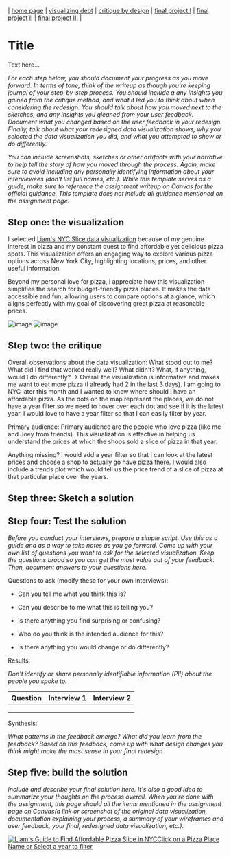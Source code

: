 | [home page](https://adityakolpe.github.io/Data-Canvas/) | [visualizing debt](visualizing-government-debt) | [critique by design](critique-by-design) | [final project I](final-project-part-one) | [final project II](final-project-part-two) | [final project III](final-project-part-three) |

# Title
Text here...

_For each step below, you should document your progress as you move forward.  In terms of tone, think of the writeup as though you're keeping journal of your step-by-step process.   You should include a any insights you gained from the critique method, and what it led you to think about when considering the redesign.  You should talk about how you moved next to the sketches, and any insights you gleaned from your user feedback.  Document what you changed based on the user feedback in your redesign.  Finally, talk about what your redesigned data visualization shows, why you selected the data visualization you did, and what you attempted to show or do differently._

_You can include screenshots, sketches or other artifacts with your narrative to help tell the story of how you moved through the process.  Again, make sure to avoid including any personally identifying information about your interviewees (don't list full names, etc.).  While this template serves as a guide, make sure to reference the assignment writeup on Canvas for the official guidance.  This template does not include all guidance mentioned on the assignment page._

## Step one: the visualization

I selected [Liam's NYC Slice data visualization](https://elkue.com/nyc-slice/) because of my genuine interest in pizza and my constant quest to find affordable yet delicious pizza spots. This visualization offers an engaging way to explore various pizza options across New York City, highlighting locations, prices, and other useful information. 

Beyond my personal love for pizza, I appreciate how this visualization simplifies the search for budget-friendly pizza places. It makes the data accessible and fun, allowing users to compare options at a glance, which aligns perfectly with my goal of discovering great pizza at reasonable prices.

![image](https://github.com/user-attachments/assets/da5c0fbf-92c8-4bed-9b26-115bf277ca58)
![image](https://github.com/user-attachments/assets/f48a6fdd-fec6-4ebe-a23e-3f8a601ba8cf)

## Step two: the critique
Overall observations about the data visualization:
What stood out to me?  What did I find that worked really well?  What didn't?  What, if anything, would I do differently?
-> Overall the visualization is informative and makes me want to eat more pizza (I already had 2 in the last 3 days). I am going to NYC later this month and I wanted to know where should I have an affordable pizza. As the dots on the map represent the places, we do not have a year filter so we need to hover over each dot and see if it is the latest year. I would love to have a year filter so that I can easily filter by year.

Primary audience:
Primary audience are the people who love pizza (like me and Joey from friends). This visualization is effective in helping us understand the prices at which the shops sold a slice of pizza in that year.

Anything missing?
I would add a year filter so that I can look at the latest prices and choose a shop to actually go have pizza there. I would also include a trends plot which would tell us the price trend of a slice of pizza at that particular place over the years. 

## Step three: Sketch a solution

## Step four: Test the solution

_Before you conduct your interviews, prepare a simple script.  Use this as a guide and as a way to take notes as you go forward. Come up with your own list of questions you want to ask for the selected visualization. Keep the questions broad so you can get the most value out of your feedback. Then, document answers to your questions here._

Questions to ask (modify these for your own interviews): 

- Can you tell me what you think this is?

- Can you describe to me what this is telling you?

- Is there anything you find surprising or confusing?

- Who do you think is the intended audience for this?

- Is there anything you would change or do differently?

Results: 

_Don't identify or share personally identifiable information (PII) about the people you spoke to._


| Question | Interview 1 | Interview 2 |
|----------|-------------|-------------|
|          |             |             |
|          |             |             |
|          |             |             |

Synthesis: 

_What patterns in the feedback emerge?  What did you learn from the feedback?  Based on this feedback, come up with what design changes you think might make the most sense in your final redesign._

## Step five: build the solution

_Include and describe your final solution here. It's also a good idea to summarize your thoughts on the process overall. When you're done with the assignment, this page should all the items mentioned in the assignment page on Canvas(a link or screenshot of the original data visualization, documentation explaining your process, a summary of your wireframes and user feedback, your final, redesigned data visualization, etc.)._

<div class='tableauPlaceholder' id='viz1731550776254' style='position: relative'><noscript><a href='#'><img alt='Liam&#39;s Guide to Find Affordable Pizza Slice in NYCClick on a Pizza Place Name or Select a year to filter ' src='https:&#47;&#47;public.tableau.com&#47;static&#47;images&#47;Li&#47;LiamsGuidetoFindCheapPizzaSliceinNYC&#47;Dashboard1&#47;1_rss.png' style='border: none' /></a></noscript><object class='tableauViz'  style='display:none;'><param name='host_url' value='https%3A%2F%2Fpublic.tableau.com%2F' /> <param name='embed_code_version' value='3' /> <param name='site_root' value='' /><param name='name' value='LiamsGuidetoFindCheapPizzaSliceinNYC&#47;Dashboard1' /><param name='tabs' value='no' /><param name='toolbar' value='yes' /><param name='static_image' value='https:&#47;&#47;public.tableau.com&#47;static&#47;images&#47;Li&#47;LiamsGuidetoFindCheapPizzaSliceinNYC&#47;Dashboard1&#47;1.png' /> <param name='animate_transition' value='yes' /><param name='display_static_image' value='yes' /><param name='display_spinner' value='yes' /><param name='display_overlay' value='yes' /><param name='display_count' value='yes' /><param name='language' value='en-US' /><param name='filter' value='publish=yes' /></object></div>                
<script type='text/javascript'>                    
  var divElement = document.getElementById('viz1731550776254');                    
  var vizElement = divElement.getElementsByTagName('object')[0];                    
  if ( divElement.offsetWidth > 800 ) { vizElement.style.width='1016px';vizElement.style.height='991px';} 
  else if ( divElement.offsetWidth > 500 ) { vizElement.style.width='1016px';vizElement.style.height='991px';} 
  else { vizElement.style.width='100%';
        vizElement.style.height='1077px';}                     
  var scriptElement = document.createElement('script');                    
  scriptElement.src = 'https://public.tableau.com/javascripts/api/viz_v1.js';                    
  vizElement.parentNode.insertBefore(scriptElement, vizElement);                
</script>
